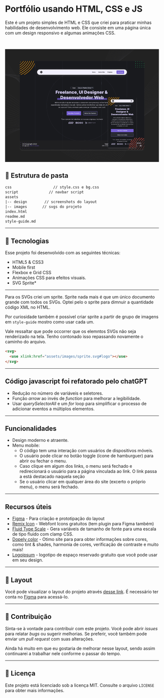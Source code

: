 # Portfólio usando HTML, CSS e JS

Este é um projeto simples de HTML e CSS que criei para praticar minhas habilidades de desenvolvimento web. Ele consiste em uma página única com um design responsivo e algumas animações CSS.

<br>

<p>
  <img src="cover.jpg" alt="">
</p>

## 📂 Estrutura de pasta

```
css                   // style.css e bg.css
script              // navbar script
assets
|-- design        // screenshots do layout
|-- images       // svgs do projeto
index.html
readme.md
style-guide.md
```

<hr/>

## 🚀 Tecnologias

Esse projeto foi desenvolvido com as seguintes técnicas:

- HTML5 & CSS3
- Mobile first
- Flexbox e Grid CSS
- Animações CSS para efeitos visuais.
- SVG Sprite\*

<hr/>

Para os SVGs criei um sprite. Sprite nada mais é que um único documento grande com todos os SVGs.
Optei pelo o sprite para dimnuir a quantidade código XML no HTML.

Por curiosidade também é possivel criar sprite a partir de grupo de imagens em `style-guide` mostro como usar cada um.

Vale ressaltar que pode occorrer que os elemntos SVGs não seja renderizado na tela.
Tenho contonado isso repassando novamente o caminho do arquivo.

```html
<svg>
  <use xlink:href="assets/images/sprite.svg#logo"></use>
</svg>
```

<hr/>

## Código javascript foi refatorado pelo chatGPT

- Redução no número de variáveis e seletores.
- Função _arrow_ ao invés de _function_ para melhorar a legibilidade.
- Usar _querySelectorAll_ e um _for_ loop para simplificar o processo de adicionar eventos a múltiplos elementos.

<hr/>

## Funcionalidades

- Design moderno e atraente.
- Menu mobile:
  - O código tem uma interação com usuários de dispositivos móveis.
  - O usuário pode clicar no botão toggle (ícone de hamburguer) para abrir ou fechar o menu.
  - Caso clique em algum dos links, o menu será fechado e redirecionará o usuário para a página vinculada ao link. O link passa a está destacado naquela seção
  - Se o usuário clicar em qualquer área do site (excerto o próprio menu), o menu será fechado.

<hr/>

## Recursos úteis

- [Figma](https://www.figma.com) - Para criação e prototipação do layout
- [Remix Icon](https://remixicon.com/) - Webfont Icons gratuitos (tem plugin para Figma também)
- [Fluid Type Scale](https://www.fluid-type-scale.com/) - Gera variáveis de tamanho de fonte para uma escala de tipo fluido com clamp CSS.
- [Dopely color](https://colors.dopely.top/color-pedia) - Otimo site para para obter informações sobre cores, como tint & shades, harmonia de cores, verificação de contraste e muito mais!
- [Logoipsum](https://logoipsum.com/) - logotipo de espaço reservado gratuito que você pode usar em seu design.
<hr/>

## 🔖 Layout

Você pode visualizar o layout do projeto através [desse link](https://www.figma.com/community/file/1242927375221681165). É necessário ter conta no [Figma](https://figma.com) para acessá-lo.

<hr/>

## 👥 Contribuição

Sinta-se à vontade para contribuir com este projeto. Você pode abrir _issues_ para relatar _bugs_ ou sugerir melhorias. Se preferir, você também pode enviar um _pull request_ com suas alterações.

Ainda há muito em que eu gostaria de melhorar nesse layout, sendo assim continuarei a trabalhar nele conforme o passar do tempo.

<hr/>

## 📑 Licença

Este projeto está licenciado sob a licença MIT. Consulte o arquivo `LICENSE` para obter mais informações.
